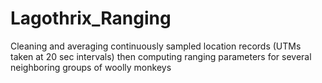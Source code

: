 # Lagothrix_Ranging
Cleaning and averaging continuously sampled location records (UTMs taken at 20 sec intervals) then computing ranging parameters for several neighboring groups of woolly monkeys
